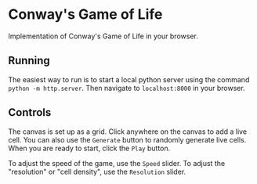 # Conway's Game of Life
Implementation of Conway's Game of Life in your browser.

## Running
The easiest way to run is to start a local python server using the command `python -m http.server`.
Then navigate to `localhost:8000` in your browser.

## Controls
The canvas is set up as a grid. Click anywhere on the canvas to add a live cell. You can also use the `Generate` button to randomly generate live cells. When you are ready to start, click the `Play` button.  

To adjust the speed of the game, use the `Speed` slider. To adjust the "resolution" or "cell density", use the `Resolution` slider.
